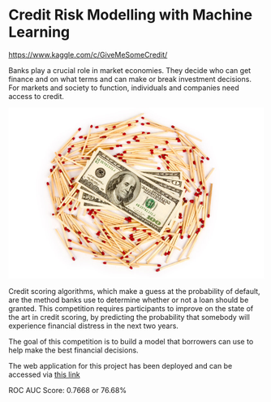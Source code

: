 # Credit Risk Modelling with Machine Learning

https://www.kaggle.com/c/GiveMeSomeCredit/

Banks play a crucial role in market economies. They decide who can get finance and on what terms and can make or break investment decisions. For markets and society to function, individuals and companies need access to credit.   

![alt text](<risk.jpg>)

Credit scoring algorithms, which make a guess at the probability of default, are the method banks use to determine whether or not a loan should be granted. This competition requires participants to improve on the state of the art in credit scoring, by predicting the probability that somebody will experience financial distress in the next two years.  

The goal of this competition is to build a model that borrowers can use to help make the best financial decisions.

The web application for this project has been deployed and 
can be accessed via [this link](https://https://credit-risk-with-deep-learning.herokuapp.com/docs)

ROC AUC Score: 0.7668 or 76.68%

